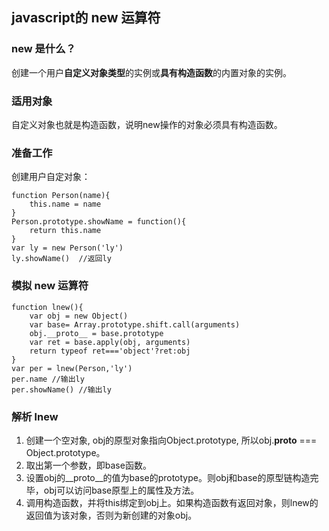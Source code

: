 ## javascript的 new 运算符

### new 是什么？

创建一个用户**自定义对象类型**的实例或**具有构造函数**的内置对象的实例。

### 适用对象

自定义对象也就是构造函数，说明new操作的对象必须具有构造函数。

### 准备工作

创建用户自定对象：

```
function Person(name){
    this.name = name
}
Person.prototype.showName = function(){
    return this.name
}
var ly = new Person('ly')
ly.showName()  //返回ly
```
### 模拟 new 运算符

```
function lnew(){
    var obj = new Object() 
    var base= Array.prototype.shift.call(arguments)
    obj.__proto__ = base.prototype 
    var ret = base.apply(obj, arguments) 
    return typeof ret==='object'?ret:obj
}
var per = lnew(Person,'ly')
per.name //输出ly
per.showName() //输出ly
```

### 解析 lnew
1. 创建一个空对象, obj的原型对象指向Object.prototype, 所以obj.__proto__ === Object.prototype。    
2. 取出第一个参数，即base函数。
3. 设置obj的__proto__的值为base的prototype。则obj和base的原型链构造完毕，obj可以访问base原型上的属性及方法。
4. 调用构造函数，并将this绑定到obj上。如果构造函数有返回对象，则lnew的返回值为该对象，否则为新创建的对象obj。




